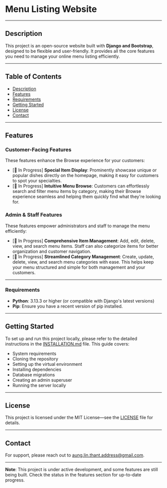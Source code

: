 # Menu Listing Website

---

## Description

This project is an open-source website built with **Django and Bootstrap**, designed to be flexible and user-friendly.
It provides all the core features you need to manage your online menu listing efficiently.

---

## Table of Contents

- [Description](#description)
- [Features](#features)
- [Requirements](#requirements)
- [Getting Started](#getting-started)
- [License](#license)
- [Contact](#contact)

---

## Features

### Customer-Facing Features

These features enhance the Browse experience for your customers:

- [🚧 In Progress] **Special Item Display**: Prominently showcase unique or popular dishes directly on the homepage,
  making it easy for customers to spot your specialties.
- [🚧 In Progress] **Intuitive Menu Browse**: Customers can effortlessly search and filter menu items by category, making
  their Browse experience seamless and helping them quickly find what they're looking for.

### Admin & Staff Features

These features empower administrators and staff to manage the menu efficiently:

- [🚧 In Progress] **Comprehensive Item Management**: Add, edit, delete, view, and search menu items. Staff can also
  categorize items for better organization and customer navigation.
- [🚧 In Progress] **Streamlined Category Management**: Create, update, delete, view, and search menu categories with
  ease. This helps keep your menu structured and simple for both management and your customers.

---

### Requirements

* **Python**: 3.13.3 or higher (or compatible with Django's latest versions)
* **Pip**: Ensure you have a recent version of pip installed.

---

## Getting Started

To set up and run this project locally, please refer to the detailed instructions in the
[INSTALLATION.md](INSTALLATION.md) file. This guide covers:

* System requirements
* Cloning the repository
* Setting up the virtual environment
* Installing dependencies
* Database migrations
* Creating an admin superuser
* Running the server locally

---

## License

This project is licensed under the MIT License—see the [LICENSE](LICENSE) file for details.

---

## Contact

For support, please reach out to [aung.lin.thant.address@gmail.com](mailto:aung.lin.thant.address@gmail.com).

---

**Note**: This project is under active development, and some features are still being built. Check the status in the
features section for up-to-date progress.